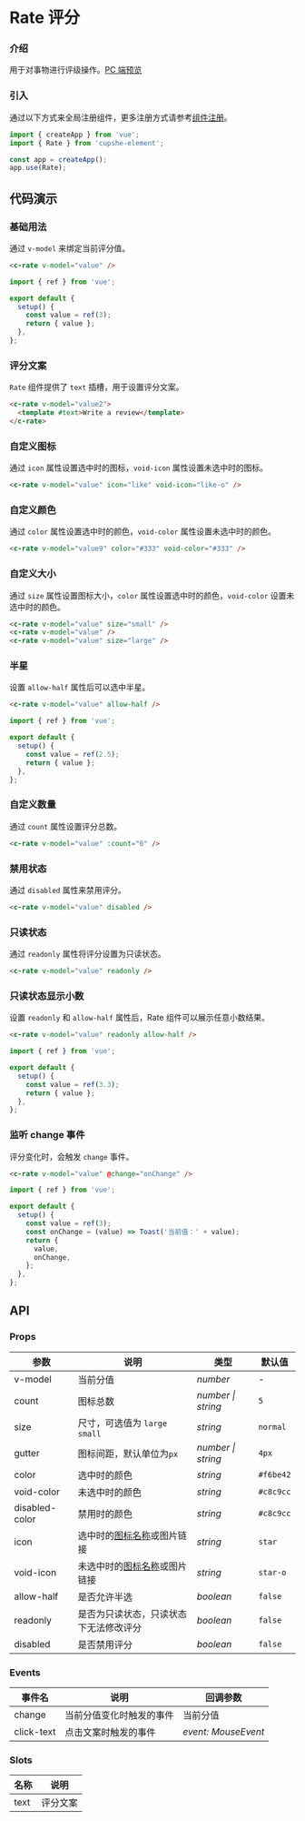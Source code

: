 # Rate 评分

### 介绍

用于对事物进行评级操作。[PC 端预览](/mobile.html#/rate)

### 引入

通过以下方式来全局注册组件，更多注册方式请参考[组件注册](#/zh-CN/advanced-usage#zu-jian-zhu-ce)。

```js
import { createApp } from 'vue';
import { Rate } from 'cupshe-element';

const app = createApp();
app.use(Rate);
```

## 代码演示

### 基础用法

通过 `v-model` 来绑定当前评分值。

```html
<c-rate v-model="value" />
```

```js
import { ref } from 'vue';

export default {
  setup() {
    const value = ref(3);
    return { value };
  },
};
```

### 评分文案

`Rate` 组件提供了 `text` 插槽，用于设置评分文案。

```html
<c-rate v-model="value2">
  <template #text>Write a review</template>
</c-rate>
```

### 自定义图标

通过 `icon` 属性设置选中时的图标，`void-icon` 属性设置未选中时的图标。

```html
<c-rate v-model="value" icon="like" void-icon="like-o" />
```

### 自定义颜色

通过 `color` 属性设置选中时的颜色，`void-color` 属性设置未选中时的颜色。

```html
<c-rate v-model="value9" color="#333" void-color="#333" />
```

### 自定义大小

通过 `size` 属性设置图标大小，`color` 属性设置选中时的颜色，`void-color` 设置未选中时的颜色。

```html
<c-rate v-model="value" size="small" />
<c-rate v-model="value" />
<c-rate v-model="value" size="large" />
```

### 半星

设置 `allow-half` 属性后可以选中半星。

```html
<c-rate v-model="value" allow-half />
```

```js
import { ref } from 'vue';

export default {
  setup() {
    const value = ref(2.5);
    return { value };
  },
};
```

### 自定义数量

通过 `count` 属性设置评分总数。

```html
<c-rate v-model="value" :count="6" />
```

### 禁用状态

通过 `disabled` 属性来禁用评分。

```html
<c-rate v-model="value" disabled />
```

### 只读状态

通过 `readonly` 属性将评分设置为只读状态。

```html
<c-rate v-model="value" readonly />
```

### 只读状态显示小数

设置 `readonly` 和 `allow-half` 属性后，Rate 组件可以展示任意小数结果。

```html
<c-rate v-model="value" readonly allow-half />
```

```js
import { ref } from 'vue';

export default {
  setup() {
    const value = ref(3.3);
    return { value };
  },
};
```

### 监听 change 事件

评分变化时，会触发 `change` 事件。

```html
<c-rate v-model="value" @change="onChange" />
```

```javascript
import { ref } from 'vue';

export default {
  setup() {
    const value = ref(3);
    const onChange = (value) => Toast('当前值：' + value);
    return {
      value,
      onChange,
    };
  },
};
```

## API

### Props

| 参数           | 说明                                         | 类型               | 默认值    |
| -------------- | -------------------------------------------- | ------------------ | --------- |
| v-model        | 当前分值                                     | _number_           | -         |
| count          | 图标总数                                     | _number \| string_ | `5`       |
| size           | 尺寸，可选值为 `large` `small`               | _string_           | `normal`  |
| gutter         | 图标间距，默认单位为`px`                     | _number \| string_ | `4px`     |
| color          | 选中时的颜色                                 | _string_           | `#f6be42` |
| void-color     | 未选中时的颜色                               | _string_           | `#c8c9cc` |
| disabled-color | 禁用时的颜色                                 | _string_           | `#c8c9cc` |
| icon           | 选中时的[图标名称](#/zh-CN/icon)或图片链接   | _string_           | `star`    |
| void-icon      | 未选中时的[图标名称](#/zh-CN/icon)或图片链接 | _string_           | `star-o`  |
| allow-half     | 是否允许半选                                 | _boolean_          | `false`   |
| readonly       | 是否为只读状态，只读状态下无法修改评分       | _boolean_          | `false`   |
| disabled       | 是否禁用评分                                 | _boolean_          | `false`   |

### Events

| 事件名     | 说明                     | 回调参数            |
| ---------- | ------------------------ | ------------------- |
| change     | 当前分值变化时触发的事件 | 当前分值            |
| click-text | 点击文案时触发的事件     | _event: MouseEvent_ |

### Slots

| 名称 | 说明     |
| ---- | -------- |
| text | 评分文案 |
